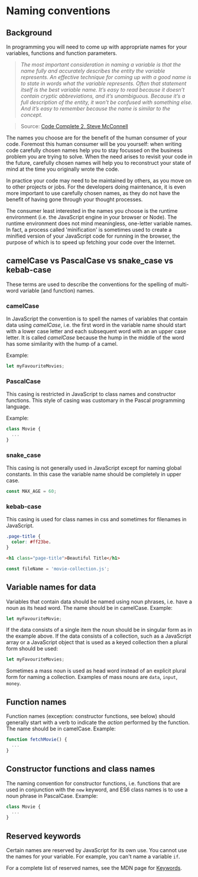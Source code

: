 # Naming conventions

## Background

In programming you will need to come up with appropriate names for your variables, functions and function parameters.

> _The most important consideration in naming a variable is that the name fully and accurately describes the entity the variable represents. An effective technique for coming up with a good name is to state in words what the variable represents. Often that statement itself is the best variable name. It’s easy to read because it doesn’t contain cryptic abbreviations, and it’s unambiguous. Because it’s a full description of the
entity, it won’t be confused with something else. And it’s easy to remember because the name is similar to the concept._

> Source: [Code Complete 2, Steve McConnell](https://www.amazon.de/Code-Complete-Practical-Construction-Costruction/dp/0735619670)

The names you choose are for the benefit of the human consumer of your code. Foremost this human consumer will be you yourself: when writing code carefully chosen names help you to stay focussed on the business problem you are trying to solve. When the need arises to revisit your code in the future, carefully chosen names will help you to reconstruct your state of mind at the time you originally wrote the code.

In practice your code may need to be maintained by others, as you move on to other projects or jobs. For the developers doing maintenance, it is even more important to use carefully chosen names, as they do not have the benefit of having gone through your thought processes.

The consumer least interested in the names you choose is the runtime environment (i.e. the JavaScript engine in your browser or Node). The runtime environment does not mind meaningless, one-letter variable names. In fact, a process called 'minification' is sometimes used to create a minified version of your JavaScript code for running in the browser, the purpose of which is to speed up fetching your code over the Internet.

## camelCase vs PascalCase vs snake_case vs kebab-case

These terms are used to describe the conventions for the spelling of multi-word variable (and function) names.

### camelCase

In JavaScript the convention is to spell the names of variables that contain data using _camelCase_, i.e. the first word in the variable name should start with a lower case letter and each subsequent word with an an upper case letter. It is called _camelCase_ because the hump in the middle of the word has some similarity with the hump of a camel.

Example:

```js
let myFavouriteMovies;
```

### PascalCase

This casing is restricted in JavaScript to class names and constructor functions. This style of casing was customary in the Pascal programming language. 

Example:

```js
class Movie {
  ...
}
```

### snake_case

This casing is not generally used in JavaScript except for naming global constants. In this case the variable name should be completely in upper case.

```js
const MAX_AGE = 60;
```

### kebab-case

This casing is used for class names in css and sometimes for filenames in JavaScript.



```css
.page-title { 
  color: #ff23be.
}
```

```html
<h1 class="page-title">Beautiful Title</h1>
```

```js
const fileName = 'movie-collection.js';
```


## Variable names for data

Variables that contain data should be named using noun phrases, i.e. have a noun as its head word. The name should be in camelCase. Example:

```js
let myFavouriteMovie;
```

If the data consists of a single item the noun should be in singular form as in the example above. If the data consists of a collection, such as a JavaScript array or a JavaScript object that is used as a keyed collection then a plural form should be used:

```js
let myFavouriteMovies;
```

Sometimes a mass noun is used as head word instead of an explicit plural form for naming a collection. Examples of mass nouns are `data`, `input`, `money`.

## Function names

Function names (exception: constructor functions, see below) should generally start with a verb to indicate the _action_ performed by the function. The name should be in camelCase. Example:

```js
function fetchMovie() {
  ...
}
```

## Constructor functions and class names

The naming convention for constructor functions, i.e. functions that are used in conjunction with the `new` keyword, and ES6 class names is to use a noun phrase in PascalCase. Example:

```js
class Movie {
  ...
}
```

## Reserved keywords

Certain names are reserved by JavaScript for its own use. You cannot use the names for your variable. For example, you can't name a variable `if`. 

For a complete list of reserved names, see the MDN page for [Keywords](https://developer.mozilla.org/en-US/docs/Web/JavaScript/Reference/Lexical_grammar#Keywords). 




